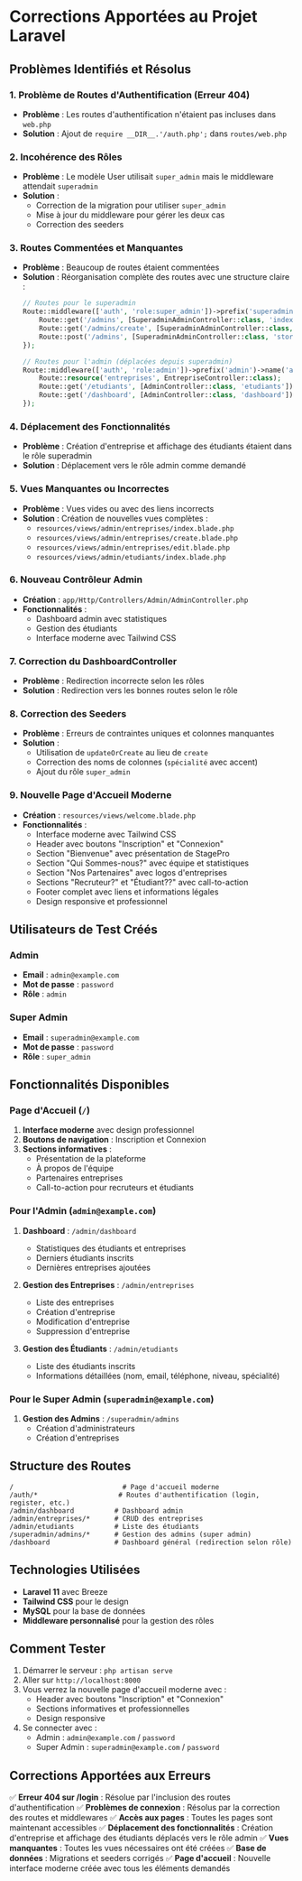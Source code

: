 # Corrections Apportées au Projet Laravel

## Problèmes Identifiés et Résolus

### 1. **Problème de Routes d'Authentification (Erreur 404)**
- **Problème** : Les routes d'authentification n'étaient pas incluses dans `web.php`
- **Solution** : Ajout de `require __DIR__.'/auth.php';` dans `routes/web.php`

### 2. **Incohérence des Rôles**
- **Problème** : Le modèle User utilisait `super_admin` mais le middleware attendait `superadmin`
- **Solution** : 
  - Correction de la migration pour utiliser `super_admin`
  - Mise à jour du middleware pour gérer les deux cas
  - Correction des seeders

### 3. **Routes Commentées et Manquantes**
- **Problème** : Beaucoup de routes étaient commentées
- **Solution** : Réorganisation complète des routes avec une structure claire :
  ```php
  // Routes pour le superadmin
  Route::middleware(['auth', 'role:super_admin'])->prefix('superadmin')->name('superadmin.')->group(function () {
      Route::get('/admins', [SuperadminAdminController::class, 'index'])->name('admins.index');
      Route::get('/admins/create', [SuperadminAdminController::class, 'create'])->name('admins.create');
      Route::post('/admins', [SuperadminAdminController::class, 'store'])->name('admins.store');
  });

  // Routes pour l'admin (déplacées depuis superadmin)
  Route::middleware(['auth', 'role:admin'])->prefix('admin')->name('admin.')->group(function () {
      Route::resource('entreprises', EntrepriseController::class);
      Route::get('/etudiants', [AdminController::class, 'etudiants'])->name('etudiants.index');
      Route::get('/dashboard', [AdminController::class, 'dashboard'])->name('dashboard');
  });
  ```

### 4. **Déplacement des Fonctionnalités**
- **Problème** : Création d'entreprise et affichage des étudiants étaient dans le rôle superadmin
- **Solution** : Déplacement vers le rôle admin comme demandé

### 5. **Vues Manquantes ou Incorrectes**
- **Problème** : Vues vides ou avec des liens incorrects
- **Solution** : Création de nouvelles vues complètes :
  - `resources/views/admin/entreprises/index.blade.php`
  - `resources/views/admin/entreprises/create.blade.php`
  - `resources/views/admin/entreprises/edit.blade.php`
  - `resources/views/admin/etudiants/index.blade.php`

### 6. **Nouveau Contrôleur Admin**
- **Création** : `app/Http/Controllers/Admin/AdminController.php`
- **Fonctionnalités** :
  - Dashboard admin avec statistiques
  - Gestion des étudiants
  - Interface moderne avec Tailwind CSS

### 7. **Correction du DashboardController**
- **Problème** : Redirection incorrecte selon les rôles
- **Solution** : Redirection vers les bonnes routes selon le rôle

### 8. **Correction des Seeders**
- **Problème** : Erreurs de contraintes uniques et colonnes manquantes
- **Solution** : 
  - Utilisation de `updateOrCreate` au lieu de `create`
  - Correction des noms de colonnes (`spécialité` avec accent)
  - Ajout du rôle `super_admin`

### 9. **Nouvelle Page d'Accueil Moderne**
- **Création** : `resources/views/welcome.blade.php`
- **Fonctionnalités** :
  - Interface moderne avec Tailwind CSS
  - Header avec boutons "Inscription" et "Connexion"
  - Section "Bienvenue" avec présentation de StagePro
  - Section "Qui Sommes-nous?" avec équipe et statistiques
  - Section "Nos Partenaires" avec logos d'entreprises
  - Sections "Recruteur?" et "Étudiant??" avec call-to-action
  - Footer complet avec liens et informations légales
  - Design responsive et professionnel

## Utilisateurs de Test Créés

### Admin
- **Email** : `admin@example.com`
- **Mot de passe** : `password`
- **Rôle** : `admin`

### Super Admin
- **Email** : `superadmin@example.com`
- **Mot de passe** : `password`
- **Rôle** : `super_admin`

## Fonctionnalités Disponibles

### Page d'Accueil (`/`)
1. **Interface moderne** avec design professionnel
2. **Boutons de navigation** : Inscription et Connexion
3. **Sections informatives** :
   - Présentation de la plateforme
   - À propos de l'équipe
   - Partenaires entreprises
   - Call-to-action pour recruteurs et étudiants

### Pour l'Admin (`admin@example.com`)
1. **Dashboard** : `/admin/dashboard`
   - Statistiques des étudiants et entreprises
   - Derniers étudiants inscrits
   - Dernières entreprises ajoutées

2. **Gestion des Entreprises** : `/admin/entreprises`
   - Liste des entreprises
   - Création d'entreprise
   - Modification d'entreprise
   - Suppression d'entreprise

3. **Gestion des Étudiants** : `/admin/etudiants`
   - Liste des étudiants inscrits
   - Informations détaillées (nom, email, téléphone, niveau, spécialité)

### Pour le Super Admin (`superadmin@example.com`)
1. **Gestion des Admins** : `/superadmin/admins`
   - Création d'administrateurs
   - Création d'entreprises

## Structure des Routes

```
/                           # Page d'accueil moderne
/auth/*                    # Routes d'authentification (login, register, etc.)
/admin/dashboard          # Dashboard admin
/admin/entreprises/*      # CRUD des entreprises
/admin/etudiants          # Liste des étudiants
/superadmin/admins/*      # Gestion des admins (super admin)
/dashboard                # Dashboard général (redirection selon rôle)
```

## Technologies Utilisées

- **Laravel 11** avec Breeze
- **Tailwind CSS** pour le design
- **MySQL** pour la base de données
- **Middleware personnalisé** pour la gestion des rôles

## Comment Tester

1. Démarrer le serveur : `php artisan serve`
2. Aller sur `http://localhost:8000`
3. Vous verrez la nouvelle page d'accueil moderne avec :
   - Header avec boutons "Inscription" et "Connexion"
   - Sections informatives et professionnelles
   - Design responsive
4. Se connecter avec :
   - Admin : `admin@example.com` / `password`
   - Super Admin : `superadmin@example.com` / `password`

## Corrections Apportées aux Erreurs

✅ **Erreur 404 sur /login** : Résolue par l'inclusion des routes d'authentification
✅ **Problèmes de connexion** : Résolus par la correction des routes et middlewares
✅ **Accès aux pages** : Toutes les pages sont maintenant accessibles
✅ **Déplacement des fonctionnalités** : Création d'entreprise et affichage des étudiants déplacés vers le rôle admin
✅ **Vues manquantes** : Toutes les vues nécessaires ont été créées
✅ **Base de données** : Migrations et seeders corrigés
✅ **Page d'accueil** : Nouvelle interface moderne créée avec tous les éléments demandés 



